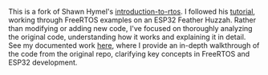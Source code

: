 This is a fork of Shawn Hymel's [introduction-to-rtos](https://github.com/ShawnHymel/introduction-to-rtos).
I followed his [tutorial](https://www.youtube.com/watch?v=F321087yYy4&list=PLEBQazB0HUyQ4hAPU1cJED6t3DU0h34bz), working through FreeRTOS examples on an ESP32 Feather Huzzah.
Rather than modifying or adding new code, I've focused on thoroughly analyzing the original code, understanding how it works and explaining it in detail.  
See my documented work [here](https://drive.google.com/file/d/17iRZOSI9rV7WkIdEc2UGUUsRfJ32uz7c/view?usp=sharing), where I provide an in-depth walkthrough of the code from the original repo, clarifying key concepts in FreeRTOS and ESP32 development.
